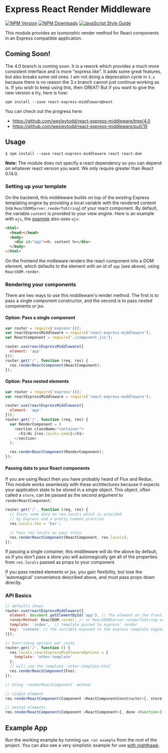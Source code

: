 # Express React Render Middleware

[![NPM Version](https://img.shields.io/npm/v/react-express-middleware.svg)](https://npmjs.org/package/react-express-middleware)
[![NPM Downloads](https://img.shields.io/npm/dm/react-express-middleware.svg)](https://npmjs.org/package/react-express-middleware)
[![JavaScript Style Guide](https://img.shields.io/badge/code%20style-happiness-brightgreen.svg)](https://github.com/JedWatson/happiness)

This module provides an isomorphic render method for React components in an Express compatible application.

## Coming Soon!

The 4.0 branch is coming soon.  It is a rework which provides a much more consistent interface and is more "express like".  It adds some
great features, but also breaks some old ones.  I am not doing a deprecation cycle in `3.x` because there is no reason the 3.x branch cannot
just continue working as is.  If you wish to keep using this, then GREAT!  But if you want to give the new version a try, here is how:

```
npm install --save react-express-middleware@next
```

You can check out the progress here:

- https://github.com/wesleytodd/react-express-middleware/tree/4.0
- https://github.com/wesleytodd/react-express-middleware/pull/10

## Usage

```
$ npm install --save react-express-middleware react react-dom
```

**Note:** The module does not specify a react dependency so you can depend on whatever react version you want.  We only require greater than React 0.14.0.

### Setting up your template

On the backend, this middleware builds on top of the existing Express templating engine by providing a local variable with the rendered content (via `ReactDOMServer.renderToString`)
of your react component.  By default, the variable `content` is provided to your view engine. Here is an example with `ejs`, the [example](example/) also uses `ejs`:

```html
<html>
  <head></head>
  <body>
    <div id="app"><%- content %></div>
  </body>
</html>
```

On the frontend the midleware renders the react component into a DOM element, which defaults to the element with an id of `app` (see above), using `ReactDOM.render`.

### Rendering your components

There are two ways to use this middleware's render method. The first is to pass a single component constructor, and the second is to pass nested components or jsx.

#### Option: Pass a single component

```javascript
var router = require('express')();
var reactExpressMiddleware = require('react-express-middleware');
var ReactComponent = require('./component.jsx');

router.use(reactExpressMiddleware({
  element: 'app'
}));
router.get('/', function (req, res) {
  res.renderReactComponent(ReactComponent);
});
```

#### Option: Pass nested elements

```javascript
var router = require('express')();
var reactExpressMiddleware = require('react-express-middleware');

router.use(reactExpressMiddleware({
  element: 'app'
}));
router.get('/', function (req, res) {
  var RenderComponent = (
    <section className="container">
      <h1>Hi {res.locals.name}</h1>
    </section>
  );

  res.renderReactComponent(RenderComponent);
});
```

#### Passing data to your React components

If you are using React then you have probably heard of Flux and Redux.  This module works seamlessly with these architectures because it expects
your application state to be stored in a single object.  This object, often called a `store`, can be passed as the second argument to `renderReactComponent`:

```javascript
router.get('/', function (req, res) {
  // Store some data on res.locals which is provided
  // by Express and a pretty common practice
  res.locals.foo = 'bar';

  // Pass res.locals as your store
  res.renderReactComponent(ReactComponent, res.locals);
});
```

If passing a single container, this middleware will do the above by default, so if you don't pass a store you will automagically get all of the
properties from `res.locals` passed as props to your component.

If you pass nested elements or jsx, you gain flexibility, but lose the 'automagical' convenience described above, and must pass props down directly.

### API Basics

```javascript
// defaults shown
router.use(reactExpressMiddleware({
  element: document.getElementById('app'), // The element on the front-end to render into, can be a selector (string) or function
  renderMethod: ReactDOM.render, // or ReactDOMServer.renderToString on the server
  template: 'index',  // template passed to express' render
  key: 'content' // the variable exposed to the express template engine with the rendered html string
)});

// Overriding options per route
router.get('/', function () {
  res.locals.reactExpressMiddlewareOptions = {
    template: 'other-template'
  };
  // will use the template `other-template.html`
  res.renderReactComponent(Foo);
});

// Using 'renderReactComponent' method.

// single element
res.renderReactComponent(Component <ReactComponentConstructor>[, store <Object>[, done <Function>]])

// nested elements
res.renderReactComponent(Component <ReactComponent>[, done <Function>])
```

## Example App

Run the working example by running `npm run example` from the root of the project.  You can also see a very simplistic example for use [with nighthawk](https://github.com/wesleytodd/nighthawk/tree/master/example/react).
